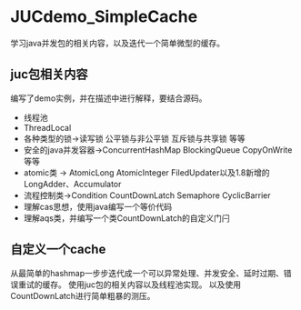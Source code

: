 # JUCdemo_SimpleCache
学习java并发包的相关内容，以及迭代一个简单微型的缓存。
## juc包相关内容
编写了demo实例，并在描述中进行解释，要结合源码。
* 线程池
* ThreadLocal
* 各种类型的锁->读写锁 公平锁与非公平锁 互斥锁与共享锁 等等
* 安全的java并发容器->ConcurrentHashMap BlockingQueue CopyOnWrite等等
* atomic类 -> AtomicLong AtomicInteger FiledUpdater以及1.8新增的LongAdder、Accumulator
* 流程控制类->Condition CountDownLatch Semaphore CyclicBarrier
* 理解cas思想，使用java编写一个等价代码
* 理解aqs类，并编写一个类CountDownLatch的自定义门闩

## 自定义一个cache
从最简单的hashmap一步步迭代成一个可以异常处理、并发安全、延时过期、错误重试的缓存。
使用juc包的相关内容以及线程池实现。
以及使用CountDownLatch进行简单粗暴的测压。


